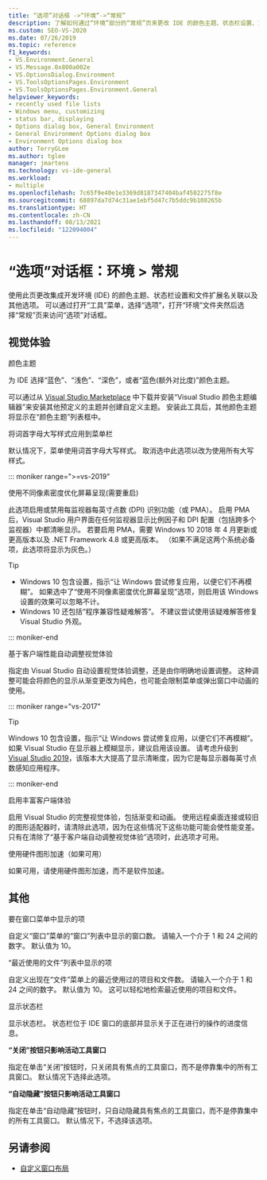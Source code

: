 ```yaml
---
title: “选项”对话框 ->“环境”->“常规”
description: 了解如何通过“环境”部分的“常规”页来更改 IDE 的颜色主题、状态栏设置、文件扩展名关联等内容。
ms.custom: SEO-VS-2020
ms.date: 07/26/2019
ms.topic: reference
f1_keywords:
- VS.Environment.General
- VS.Message.0x800a002e
- VS.OptionsDialog.Environment
- VS.ToolsOptionsPages.Environment
- VS.ToolsOptionsPages.Environment.General
helpviewer_keywords:
- recently used file lists
- Windows menu, customizing
- status bar, displaying
- Options dialog box, General Environment
- General Environment Options dialog box
- Environment Options dialog box
author: TerryGLee
ms.author: tglee
manager: jmartens
ms.technology: vs-ide-general
ms.workload:
- multiple
ms.openlocfilehash: 7c65f9e40e1e3369d8187347404baf4502275f8e
ms.sourcegitcommit: 68897da7d74c31ae1ebf5d47c7b5ddc9b108265b
ms.translationtype: HT
ms.contentlocale: zh-CN
ms.lasthandoff: 08/13/2021
ms.locfileid: "122094004"
---
```

# <a name="options-dialog-box-environment--general"></a>“选项”对话框：环境 \> 常规

使用此页更改集成开发环境 (IDE) 的颜色主题、状态栏设置和文件扩展名关联以及其他选项。 可以通过打开“工具”菜单，选择“选项”，打开“环境”文件夹然后选择“常规”页来访问“选项”对话框。

## <a name="visual-experience"></a>视觉体验

颜色主题

为 IDE 选择“蓝色”、“浅色”、“深色”，或者“蓝色(额外对比度)”颜色主题。

可以通过从 [Visual Studio Marketplace](https://marketplace.visualstudio.com/items?itemName=VisualStudioPlatformTeam.VisualStudio2017ColorThemeEditor) 中下载并安装“Visual Studio 颜色主题编辑器”来安装其他预定义的主题并创建自定义主题。 安装此工具后，其他颜色主题将显示在“颜色主题”列表框中。

将词首字母大写样式应用到菜单栏

默认情况下，菜单使用词首字母大写样式。 取消选中此选项以改为使用所有大写样式。

::: moniker range=">=vs-2019"

使用不同像素密度优化屏幕呈现(需要重启)

此选项启用或禁用每监视器每英寸点数 (DPI) 识别功能（或 PMA）。 启用 PMA 后，Visual Studio 用户界面在任何监视器显示比例因子和 DPI 配置（包括跨多个监视器）中都清晰显示。 若要启用 PMA，需要 Windows 10 2018 年 4 月更新或更高版本以及 .NET Framework 4.8 或更高版本。 （如果不满足这两个系统必备项，此选项将显示为灰色。）

> [!TIP]
> - Windows 10 包含设置，指示“让 Windows 尝试修复应用，以便它们不再模糊”。 如果选中了“使用不同像素密度优化屏幕呈现”选项，则启用该 Windows 设置的效果可以忽略不计。
> - Windows 10 还包括“程序兼容性疑难解答”。 不建议尝试使用该疑难解答修复 Visual Studio 外观。

::: moniker-end

基于客户端性能自动调整视觉体验

指定由 Visual Studio 自动设置视觉体验调整，还是由你明确地设置调整。 这种调整可能会将颜色的显示从渐变更改为纯色，也可能会限制菜单或弹出窗口中动画的使用。

::: moniker range="vs-2017"

> [!TIP]
> Windows 10 包含设置，指示“让 Windows 尝试修复应用，以便它们不再模糊”。 如果 Visual Studio 在显示器上模糊显示，建议启用该设置。 请考虑升级到 [Visual Studio 2019](https://visualstudio.microsoft.com/downloads)，该版本大大提高了显示清晰度，因为它是每显示器每英寸点数感知应用程序。

::: moniker-end

启用丰富客户端体验

启用 Visual Studio 的完整视觉体验，包括渐变和动画。 使用远程桌面连接或较旧的图形适配器时，请清除此选项，因为在这些情况下这些功能可能会使性能变差。 只有在清除了“基于客户端自动调整视觉体验”选项时，此选项才可用。

使用硬件图形加速（如果可用）

如果可用，请使用硬件图形加速，而不是软件加速。

## <a name="other"></a>其他

要在窗口菜单中显示的项

自定义“窗口”菜单的“窗口”列表中显示的窗口数。 请输入一个介于 1 和 24 之间的数字。 默认值为 10。

“最近使用的文件”列表中显示的项

自定义出现在“文件”菜单上的最近使用过的项目和文件数。 请输入一个介于 1 和 24 之间的数字。 默认值为 10。 这可以轻松地检索最近使用的项目和文件。

显示状态栏

显示状态栏。 状态栏位于 IDE 窗口的底部并显示关于正在进行的操作的进度信息。

**“关闭”按钮只影响活动工具窗口**

指定在单击“关闭”按钮时，只关闭具有焦点的工具窗口，而不是停靠集中的所有工具窗口。 默认情况下选择此选项。

**“自动隐藏”按钮只影响活动工具窗口**

指定在单击“自动隐藏”按钮时，只自动隐藏具有焦点的工具窗口，而不是停靠集中的所有工具窗口。 默认情况下，不选择该选项。

## <a name="see-also"></a>另请参阅

- [自定义窗口布局](../../ide/customizing-window-layouts-in-visual-studio.md)
